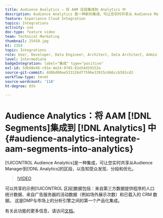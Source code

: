 ```yaml
---
title: Audience Analytics — 将 AAM 区段集成到 Analytics 中
description: Audience Analytics 是一种新的集成，可让您实时共享从 Audience Manager (AAM) 到 Analytics (AA) 的区段，以告知受众发现、分段和优化。
feature: Experience Cloud Integration
topics: Integrations
activity: use
doc-type: feature video
team: Technical Marketing
thumbnail: 25450.jpg
kt: 2354
topic: Integrations
role: User, Developer, Data Engineer, Architect, Data Architect, Admin, Leader
level: Intermediate
badgeIntegration: label="集成" type="positive"
exl-id: 5db98e46-c91e-4e24-9745-82e54d19152a
source-git-commit: dd8bd00ee533126d77596e33915c666ccb591cd2
workflow-type: tm+mt
source-wordcount: '118'
ht-degree: 65%

---
```


# Audience Analytics：将 AAM [!DNL Segments]集成到 [!DNL Analytics] 中 {#audience-analytics-integrate-aam-segments-into-analytics}

[!UICONTROL Audience Analytics]是一种集成，可让您实时共享从Audience Manager到[!DNL Analytics]的区段，以告知受众发现、分段和优化。

>[!VIDEO](https://video.tv.adobe.com/v/25450/?quality=12&learn=on)

可以共享的示例[!UICONTROL 区段]数据包括：来自第三方数据提供程序的人口统计数据、来自广告服务器的活动数据（例如场外展示次数）和已载入的 CRM 数据。 这是DMP与市场上的分析引擎之间的第一个产品化集成。

有关此功能的更多信息，请访问[文档](https://experienceleague.adobe.com/docs/analytics/integration/audience-analytics/mc-audiences-aam.html)。
